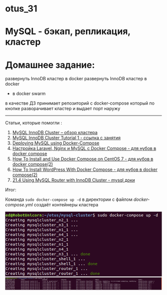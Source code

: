 # otus_31
# MySQL - бэкап, репликация, кластер

# Домашнее задание:

развернуть InnoDB кластер в docker
развернуть InnoDB кластер в docker
* в docker swarm

в качестве ДЗ принимает репозиторий с docker-compose
который по кнопке разворачивает кластер и выдает порт наружу

____________________________________________________________________________________________________________________________

Статьи, которые помогли :

1) [MySQL InnoDB Cluster – обзор кластера](https://sqlinfo.ru/articles/info/35.html)
2) [MySQL InnoDB Cluster Tutorial 1 - ссылка с занятия](https://sakthismysqlblog.wordpress.com/2019/12/27/mysql-innodb-cluster-tutorial-1-group-replication-mysql-shell/)
3) [Deploying MySQL using Docker-Compose](https://linuxhint.com/mysql_docker_compose/)
4) [Настройка Laravel, Nginx и MySQL с Docker Compose - для нубов в docker compose](https://www.digitalocean.com/community/tutorials/how-to-set-up-laravel-nginx-and-mysql-with-docker-compose-ru)
5) [How To Install and Use Docker Compose on CentOS 7 - для нубов в docker compose(2)](https://www.digitalocean.com/community/tutorials/how-to-install-and-use-docker-compose-on-centos-7)
6) [How To Install WordPress With Docker Compose - для нубов в docker compose(2)](https://www.digitalocean.com/community/tutorials/how-to-install-wordpress-with-docker-compose)
7) [21.4 Using MySQL Router with InnoDB Cluster - mysql доки](https://dev.mysql.com/doc/refman/8.0/en/mysql-innodb-cluster-using-router.html)

Итог:

Команда ```sudo docker-compose up -d``` в директории с файлом *docker-compose.yml* создаёт контейнеры кластера

![Img_alt](https://github.com/Edo1993/otus_31/blob/master/pics/311.png)
![Img_alt](https://github.com/Edo1993/otus_31/blob/master/pics/312.png)
